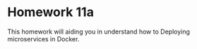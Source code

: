 # Homework 11a

This homework will aiding you in understand how to Deploying microservices in Docker.
	
